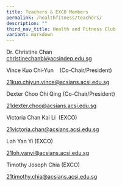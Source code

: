 ```yaml
---
title: Teachers & EXCO Members
permalink: /healthfitness/teachers/
description: ""
third_nav_title: Health and Fitness Club
variant: markdown
---
```

Dr. Christine Chan<br>
<a rel="noopener noreferrer nofollow" target="_blank">christinechanbl@acsindep.edu.sg</a>

Vince Kuo Chi-Yun&nbsp;&nbsp;&nbsp; (Co-Chair/President)

[21kuo.chiyun.vince@acsians.acsi.edu.sg](mailto:21kuo.chiyun.vince@acsians.acsi.edu.sg)

Dexter Choo Chi Qing (Co-Chair/President)

[21dexter.choo@acsians.acsi.edu.sg](mailto:21dexter.choo@acsians.acsi.edu.sg)

Victoria Chan Kai Li&nbsp; (EXCO)

[21victoria.chan@acsians.acsi.edu.sg](mailto:21victoria.chan@acsians.acsi.edu.sg)

Loh Yan Yi (EXCO)

[21loh.yanyi@acsians.acsi.edu.sg](mailto:21loh.yanyi@acsians.acsi.edu.sg)

Timothy Joseph Chia (EXCO)

[21timothy.chia@acsians.acsi.edu.sg](mailto:21timothy.chia@acsians.acsi.edu.sg)